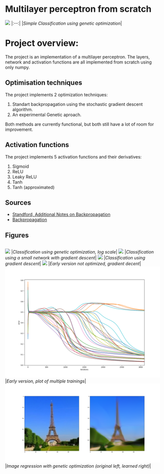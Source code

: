 # Multilayer perceptron from scratch
![](https://github.com/LinusGSP/Python_MLP_Backpropagation_from_scratch/blob/master/figures/1656436889_979990_(2%2C%2024%2C%2024%2C%2024%2C%2012%2C%2012%2C%202)_(None%2C%200%2C%202%2C%202%2C%202%2C%202%2C%201).gif)
|:--:|
|*Simple Classification using genetic optimization*|
# Project overview:
The project is an implementation of a multilayer perceptron.
The layers, network and activation functions are all implemented from scratch using only numpy.

## Optimisation techniques
The project implements 2 optimization techniques:

1. Standart backpropagation using the stochastic gradient descent algorithm.
2. An experimental Genetic aproach.

Both methods are currently functional, but both still have a lot of room for improvement.

## Activation functions
The project implements 5 activation functions and their derivatives:

1. Sigmoid
2. ReLU
3. Leaky ReLU
4. Tanh
5. Tanh (approximated)


## Sources

- [Standford, Additional Notes on Backpropagation ](https://cs229.stanford.edu/notes-spring2019/backprop.pdf)
- [Backpropagation ](https://en.wikipedia.org/wiki/Backpropagation)


## Figures
||
|:--:|
![](https://github.com/LinusGSP/Python_MLP_Backpropagation_from_scratch/blob/master/figures/1656439336_715418_(2%2C%2024%2C%2024%2C%2024%2C%2012%2C%2012%2C%202)_(None%2C%200%2C%202%2C%202%2C%202%2C%202%2C%201).gif)
|*Classification using genetic optimization, log scale*|
![](https://github.com/LinusGSP/Python_MLP_Backpropagation_from_scratch/blob/master/figures/11260%5B2%2C%206%2C%204%2C%202%5D%5BNone%2C%202%2C%202%2C%202%2C%200%5D.gif)
|*Classification using a small network with gradient descent*|
![](https://github.com/LinusGSP/Python_MLP_Backpropagation_from_scratch/blob/master/figures/369941649349996.6259873%5B2%2C%206%2C%206%2C%206%2C%204%2C%202%5D%5BNone%2C%202%2C%202%2C%202%2C%200%2C%200%5D.gif)
|*Classification using gradient descent*|
![](https://github.com/LinusGSP/Python_MLP_Backpropagation_from_scratch/blob/master/figures/29793%5B2%2C%206%2C%204%2C%202%2C%201%5D.gif)
|*Early version not optimized, gradient decent*|
![](https://github.com/LinusGSP/Python_MLP_Backpropagation_from_scratch/blob/master/figures/early_version_error.png)
|*Early version, plot of multiple trainings*|
![](https://github.com/LinusGSP/Python_MLP_Backpropagation_from_scratch/blob/master/figures/eiffel_tower.png)
|*Image regression with genetic optimization (original left, learned right)*|
